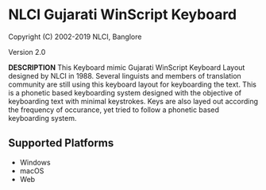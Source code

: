 # NLCI Gujarati WinScript Keyboard

Copyright (C) 2002-2019 NLCI, Banglore

Version 2.0

__DESCRIPTION__
This Keyboard mimic Gujarati WinScript Keyboard Layout designed by NLCI in 1988. Several linguists and members of translation community are still using this keyboard layout for keyboarding the text. This is a phonetic based keyboarding system designed with the objective of keyboarding text with minimal keystrokes. Keys are also layed out according the frequency of occurance, yet tried to follow a phonetic based keyboarding system.


## Supported Platforms
 * Windows
 * macOS
 * Web
